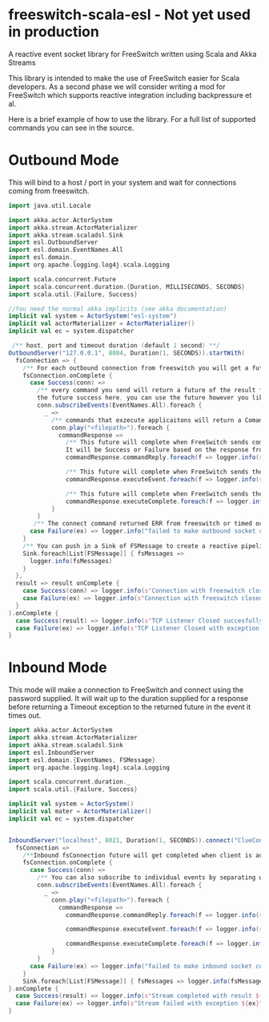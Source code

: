 # freeswitch-scala-esl - Not yet used in production
A reactive event socket library for FreeSwitch written using Scala and Akka Streams

This library is intended to make the use of FreeSwitch easier for Scala developers. As a second phase we will consider writing a mod for FreeSwitch which supports reactive integration including backpressure et al. 

Here is a brief example of how to use the library. For a full list of supported commands you can see in the source.

# Outbound Mode

This will bind to a host / port in your system and wait for connections coming from freeswitch.  

```scala
import java.util.Locale

import akka.actor.ActorSystem
import akka.stream.ActorMaterializer
import akka.stream.scaladsl.Sink
import esl.OutboundServer
import esl.domain.EventNames.All
import esl.domain._
import org.apache.logging.log4j.scala.Logging

import scala.concurrent.Future
import scala.concurrent.duration.{Duration, MILLISECONDS, SECONDS}
import scala.util.{Failure, Success}

//You need the normal akka implicits (see akka documentation)
implicit val system = ActorSystem("esl-system")
implicit val actorMaterializer = ActorMaterializer()
implicit val ec = system.dispatcher

 /** host, port and timeout duration (default 1 second) **/
OutboundServer("127.0.0.1", 8084, Duration(1, SECONDS)).startWith(
  fsConnection => {
    /** For each outbound connection from freeswitch you will get a future named here 'fsConnection' this future will complete when we get a response from freeswitch to a connect command that is sent automatically by the library. */
    fsConnection.onComplete {
      case Success(conn) =>
        /** every command you send will return a future of the result from freeswitch, we just use foreach to get in to 
        the future success here, you can use the future however you like including adding an onComplete callback*/
        conn.subscribeEvents(EventNames.All).foreach {
          _ =>
            /** commands that exzecute applicaitons will return a ComandResponse which has 3 futures. See below: */
            conn.play("<filepath>").foreach {    
              commandResponse =>
                /** This future will complete when FreeSwitch sends command/reply message to the socket. 
                It will be Success or Failure based on the response from FreeSwitch*/
                commandResponse.commandReply.foreach(f => logger.info(s"Got command reply: ${f}"))

                /** This future will complete when FreeSwitch sends the CHANNEL_EXECUTE event to the socket */
                commandResponse.executeEvent.foreach(f => logger.info(s"Got ChannelExecute event: ${f}"))

                /** This future will complete when FreeSwitch sends the CHANNEL_EXECUTE_COMPLETE  event to the socket */
                commandResponse.executeComplete.foreach(f => logger.info(s"ChannelExecuteComplete event: ${f}"))
            }
        }
       /** The connect command returned ERR from freeswitch or timed out */
      case Failure(ex) => logger.info("failed to make outbound socket connection", ex)
    }
    /** You can push in a Sink of FSMessage to create a reactive pipeline for all the events coming down the socket */
    Sink.foreach[List[FSMessage]] { fsMessages => 
      logger.info(fsMessages) 
    }    
  },
  result => result onComplete {
    case Success(conn) => logger.info(s"Connection with freeswitch closed normally ${conn.localAddress}")
    case Failure(ex) => logger.info(s"Connection with freeswitch closed with exception: ${ex}")
  }
).onComplete {
  case Success(result) => logger.info(s"TCP Listener Closed succesfully ${result}")
  case Failure(ex) => logger.info(s"TCP Listener Closed with exception  ${ex}")
}
```

# Inbound Mode

This mode will make a connection to FreeSwitch and connect using the password supplied. It will wait up to the duration supplied for a response before returning a Timeout exception to the returned future in the event it times out. 

```scala
import akka.actor.ActorSystem
import akka.stream.ActorMaterializer
import akka.stream.scaladsl.Sink
import esl.InboundServer
import esl.domain.{EventNames, FSMessage}
import org.apache.logging.log4j.scala.Logging

import scala.concurrent.duration._
import scala.util.{Failure, Success}

implicit val system = ActorSystem()
implicit val mater = ActorMaterializer()
implicit val ec = system.dispatcher


InboundServer("localhost", 8021, Duration(1, SECONDS)).connect("ClueCon") {
  fsConnection =>
    /**Inbound fsConnection future will get completed when client is authorised by freeswitch*/
    fsConnection.onComplete {
      case Success(conn) =>
        /** You can also subscribe to individual events by separating with a comma in to the subscribeEvents params**/
        conn.subscribeEvents(EventNames.All).foreach {
          _ =>
            conn.play("<filepath>").foreach {
              commandResponse =>
                commandResponse.commandReply.foreach(f => logger.info(s"Got command reply: ${f}"))

                commandResponse.executeEvent.foreach(f => logger.info(s"Got ChannelExecute event: ${f}"))

                commandResponse.executeComplete.foreach(f => logger.info(s"ChannelExecuteComplete event: ${f}"))
            }
        }
      case Failure(ex) => logger.info("failed to make inbound socket connection", ex)
    }
    Sink.foreach[List[FSMessage]] { fsMessages => logger.info(fsMessages) }
}.onComplete {
  case Success(result) => logger.info(s"Stream completed with result ${result}")
  case Failure(ex) => logger.info(s"Stream failed with exception ${ex}")
}
```


